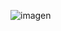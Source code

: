 ![imagen](https://user-images.githubusercontent.com/54625043/96460189-f4187980-11f0-11eb-97ce-9552cae2732f.png)
